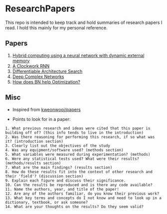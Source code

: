 # ResearchPapers

This repo is intended to keep track and hold summaries of research papers I read. I hold this mainly for my personal reference. 

## Papers

1. [Hybrid computing using a neural network with dynamic external memory](Summary/dnc.md)
2. [A Clockwork RNN](Summary/cwrnn.md)
3. [Differentiable Architecture Search](Summary/darts.md)
4. [Deep Complex Networks](Summary/deepcomplex.md)
5. [How does BN help Optimization?](Summary/effofBN.md)


## Misc

* Inspired from [kweonwooj/papers](https://github.com/kweonwooj/papers)

* Points to look for in a paper:
``` 
1. What previous research and ideas were cited that this paper is building off of? (this info tends to live in the introduction)
2. Was there reasoning for performing this research, if so what was it? (introduction section)
3. Clearly list out the objectives of the study
4. Was any equipment/software used? (methods section)
5. What variables were measured during experimentation? (methods)
6. Were any statistical tests used? What were their results? (methods/results section)
7. What are the main findings? (results section)
8. How do these results fit into the context of other research and their 'field'? (discussion section)
9. Explain each figure and discuss their significance.
10. Can the results be reproduced and is there any code available?
11. Name the authors, year, and title of the paper!
12. Are any of the authors familiar, do you know their previous work? 
13. What key terms and concepts do I not know and need to look up in a dictionary, textbook, or ask someone?
14. What are your thoughts on the results? Do they seem valid?
```



